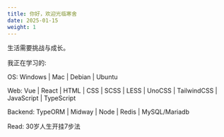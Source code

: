 ```yaml
---
title: 你好，欢迎光临寒舍
date: 2025-01-15
weight: 1
---
```

生活需要挑战与成长。

我正在学习的:

OS: Windows | Mac | Debian | Ubuntu

Web:  Vue | React | HTML | CSS | SCSS | LESS | UnoCSS | TailwindCSS | JavaScript | TypeScript 

Backend:  TypeORM | Midway | Node | Redis | MySQL/Mariadb

Read: 30岁人生开挂7步法
